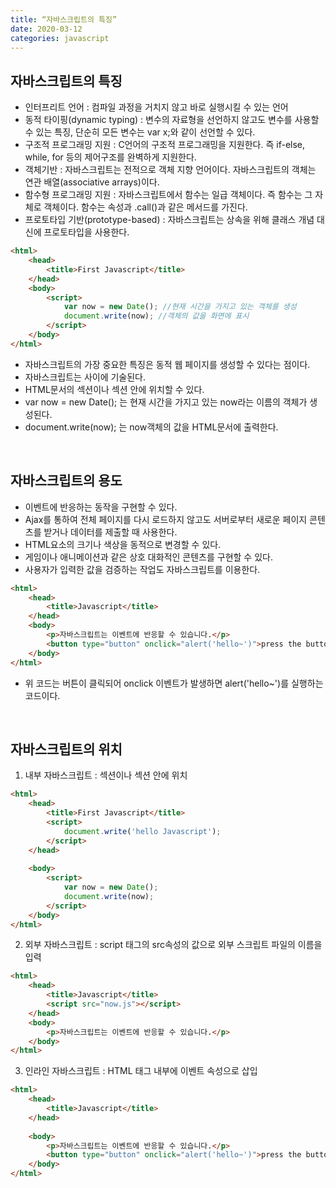 ```yaml
---
title: “자바스크립트의 특징”
date: 2020-03-12
categories: javascript
---
```


## 자바스크립트의 특징

* 인터프리트 언어 : 컴파일 과정을 거치지 않고 바로 실행시킬 수 있는 언어
* 동적 타이핑(dynamic typing) : 변수의 자료형을 선언하지 않고도 변수를 사용할 수 있는 특징, 단순히 모든 변수는 var x;와 같이 선언할 수 있다.
* 구조적 프로그래밍 지원 : C언어의 구조적 프로그래밍을 지원한다. 즉 if-else, while, for 등의 제어구조를 완벽하게 지원한다.
* 객체기반 : 자바스크립트는 전적으로 객체 지향 언어이다. 자바스크립트의 객체는 연관 배열(associative arrays)이다.
* 함수형 프로그래밍 지원 : 자바스크립트에서 함수는 일급 객체이다. 즉 함수는 그 자체로 객체이다. 함수는 속성과 .call()과 같은 메서드를 가진다.
* 프로토타입 기반(prototype-based) : 자바스크립트는 상속을 위해 클래스 개념 대신에 프로토타입을 사용한다.

```html
<html>
    <head>
        <title>First Javascript</title>
    </head>
    <body>
        <script>
            var now = new Date(); //현재 시간을 가지고 있는 객체를 생성
            document.write(now); //객체의 값을 화면에 표시
        </script>
    </body>
</html>
```
* 자바스크립트의 가장 중요한 특징은 동적 웹 페이지를 생성할 수 있다는 점이다.
* 자바스크립트는 <script>...</script>사이에 기술된다.
* HTML문서의 <head>섹션이나 <body>섹션 안에 위치할 수 있다.
* var now = new Date(); 는 현재 시간을 가지고 있는 now라는 이름의 객체가 생성된다.
* document.write(now); 는 now객체의 값을 HTML문서에 출력한다.

<br>

## 자바스크립트의 용도

* 이벤트에 반응하는 동작을 구현할 수 있다.
* Ajax를 통하여 전체 페이지를 다시 로드하지 않고도 서버로부터 새로운 페이지 콘텐츠를 받거나 데이터를 제출할 때 사용한다.
* HTML요소의 크기나 색상을 동적으로 변경할 수 있다.
* 게임이나 애니메이션과 같은 상호 대화적인 콘텐츠를 구현할 수 있다.
* 사용자가 입력한 값을 검증하는 작업도 자바스크립트를 이용한다.
```html
<html>
    <head>
        <title>Javascript</title>
    </head>
    <body>
        <p>자바스크립트는 이벤트에 반응할 수 있습니다.</p>
        <button type="button" onclick="alert('hello~')">press the button!</button>
    </body>
</html>
```
* 위 코드는 버튼이 클릭되어 onclick 이벤트가 발생하면 alert('hello~')를 실행하는 코드이다.




<br>

## 자바스크립트의 위치

1. 내부 자바스크립트 : <head>섹션이나 <body>섹션 안에 위치
```html
<html>
    <head>
        <title>First Javascript</title>
        <script>
            document.write('hello Javascript');
        </script>
    </head>
    
    <body>
        <script>
            var now = new Date();
            document.write(now);
        </script>
    </body>
</html>
```


2. 외부 자바스크립트 : script 태그의 src속성의 값으로 외부 스크립트 파일의 이름을 입력
```html
<html>
    <head>
        <title>Javascript</title>
        <script src="now.js"></script>
    </head>
    <body>
        <p>자바스크립트는 이벤트에 반응할 수 있습니다.</p>
    </body>
</html>
```


3. 인라인 자바스크립트 : HTML 태그 내부에 이벤트 속성으로 삽입
```html
<html>
    <head>
        <title>Javascript</title>
    </head>
    
    <body>
        <p>자바스크립트는 이벤트에 반응할 수 있습니다.</p>
        <button type="button" onclick="alert('hello~')">press the button!</button>
    </body>
</html>
```
